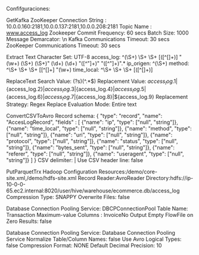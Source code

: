 Confifguraciones:

GetKafka
ZooKeeper Connection String : 10.0.0.160:2181,10.0.0.137:2181,10.0.0.208:2181
Topic Name : www.access_log
Zookeeper Commit Frequency: 60 secs
Batch Size: 1000
Message Demarcator: \n
Kafka Communications Timeout: 30 secs
ZooKeeper Communications Timeout: 30 secs

Extract Text
Character Set: UTF-8
access_log: ^(\S+) \S+ \S+ \[([^\[]+)\] "(\w+) (\S+) (\S+)" (\d+) (\d+) "([^"]+)" "([^"]+)".*
ip_origen: ^(\S+)
method: ^\S+ \S+ \S+ \[[^\[]+\] "(\w+)
time_local: ^\S+ \S+ \S+ \[([^\[]+)\]


ReplaceText
Search Value: (?s)(^.*$)
Replacement Value: ${access_log.1}|${access_log.2}|${access_log.3}|${access_log.4}|${access_log.5}|${access_log.6}|${access_log.7}|${access_log.8}|${access_log.9}
Replacement Strategy: Regex Replace
Evaluation Mode: Entire text


ConvertCSVToAvro
Record schema: {
  "type": "record",
  "name": "AccesLogRecord",
  "fields" : [
  	{"name": "ip", "type": ["null", "string"]},
  	{"name": "time_local", "type": ["null", "string"]},
  	{"name": "method", "type": ["null", "string"]},
  	{"name": "uri", "type": ["null", "string"]},
  	{"name": "protocol", "type": ["null", "string"]},
  	{"name": "status", "type": ["null", "string"]},
  	{"name": "bytes_sent", "type": ["null", "string"]},
  	{"name": "referer", "type": ["null", "string"]},
  	{"name": "useragent", "type": ["null", "string"]}
  ]
}
CSV delimiter: |
Use CSV header line: false


PutParquetTrx
Hadoop Configuration Resources:/demo/core-site.xml,/demo/hdfs-site.xml
Record Reader:AvroReader
Directory:hdfs://ip-10-0-0-65.ec2.internal:8020/user/hive/warehouse/ecommerce.db/access_log
Compression Type: SNAPPY
Overwrite Files: false



Database Connection Pooling Service: DBCPConnectionPool
Table Name: Transaction
Maximum-value Columns : InvoiceNo
Output Empty FlowFile on Zero Results: false

Database Connection Pooling Service: Database Connection Pooling Service
Normalize Table/Column Names: false
Use Avro Logical Types: false
Compression Format: NONE
Default Decimal Precision: 10 
